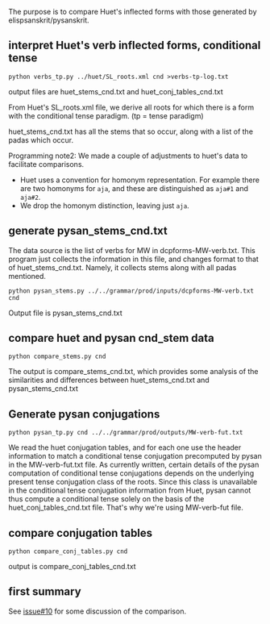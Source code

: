 
The purpose is to compare Huet's inflected forms with those generated by
elispsanskrit/pysanskrit.

## interpret Huet's verb inflected forms, conditional tense

```
python verbs_tp.py ../huet/SL_roots.xml cnd >verbs-tp-log.txt
```
output files are huet_stems_cnd.txt and huet_conj_tables_cnd.txt

From Huet's SL_roots.xml file, we derive all roots for
which there is a form with the conditional tense paradigm. (tp = tense paradigm)

huet_stems_cnd.txt has all the stems that so occur, along with a list of
the padas which occur.



Programming note2: We made a couple of adjustments to huet's data to 
facilitate comparisons.
* Huet uses a convention for homonym representation. For example there 
  are two homonyms for `aja`, and these are distinguished as `aja#1` and
  `aja#2`.   
* We drop the homonym distinction, leaving just `aja`.

## generate pysan_stems_cnd.txt

The data source is the list of verbs for MW in dcpforms-MW-verb.txt.
This program just collects the information in this file, and changes
format to that of huet_stems_cnd.txt.  Namely, it collects stems along
with all padas mentioned.

```
python pysan_stems.py ../../grammar/prod/inputs/dcpforms-MW-verb.txt cnd
```
Output file is pysan_stems_cnd.txt

## compare huet and pysan cnd_stem data
```
python compare_stems.py cnd
```
The output is compare_stems_cnd.txt, which provides some analysis of the
similarities and differences between huet_stems_cnd.txt and
pysan_stems_cnd.txt

## Generate pysan conjugations

```
python pysan_tp.py cnd ../../grammar/prod/outputs/MW-verb-fut.txt

```
We read the huet conjugation tables, and for each one use the header
information to match a conditional tense conjugation precomputed by pysan in 
the MW-verb-fut.txt file.  As currently written, certain details of
 the pysan computation of conditional tense conjugations depends on the underlying
present tense conjugation class of the roots. Since this class is unavailable
in the conditional tense conjugation information from Huet, pysan cannot thus
compute a conditional tense solely on the basis of the huet_conj_tables_cnd.txt file. That's why we're using MW-verb-fut file.

##  compare conjugation tables
```
python compare_conj_tables.py cnd 
```

output is compare_conj_tables_cnd.txt

## first summary

See [issue#10](https://github.com/funderburkjim/elispsanskrit/issues/10) for some discussion of the comparison.


